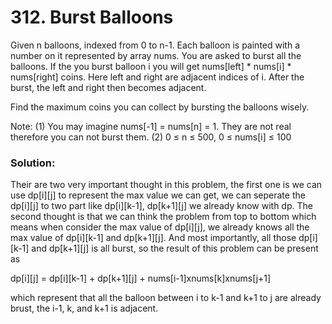 # 312. Burst Balloons

Given n balloons, indexed from 0 to n-1. Each balloon is painted with a number on it represented by array nums. You are asked to burst all the balloons. If the you burst balloon i you will get nums[left] * nums[i] * nums[right] coins. Here left and right are adjacent indices of i. After the burst, the left and right then becomes adjacent.

Find the maximum coins you can collect by bursting the balloons wisely.

Note: 
(1) You may imagine nums[-1] = nums[n] = 1. They are not real therefore you can not burst them.
(2) 0 ≤ n ≤ 500, 0 ≤ nums[i] ≤ 100

### Solution:

Their are two very important thought in this problem, the first one is we can use dp[i][j] to represent the max value we can get, we can seperate the dp[i][j] to two part like dp[i][k-1], dp[k+1][j] we already know with dp. The second thought is that we can think the problem from top to bottom which means when consider the max value of dp[i][j], we already knows all the max value of dp[i][k-1] and dp[k+1][j]. And most importantly, all those dp[i][k-1] and dp[k+1][j] is all burst, so the result of this problem can be present as 

dp[i][j] = dp[i][k-1] + dp[k+1][j] + nums[i-1]xnums[k]xnums[j+1] 

which represent that all the balloon between i to k-1 and k+1 to j are already brust, the i-1, k, and k+1 is adjacent.